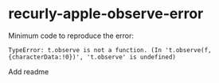 # recurly-apple-observe-error

Minimum code to reproduce the error:

```
TypeError: t.observe is not a function. (In 't.observe(f,{characterData:!0})', 't.observe' is undefined)
```
Add readme
